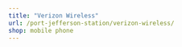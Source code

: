 ```yaml
---
title: "Verizon Wireless"
url: /port-jefferson-station/verizon-wireless/
shop: mobile phone
---
```

